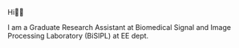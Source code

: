 
Hi👋🏻

I am a Graduate Research Assistant at Biomedical Signal and Image Processing Laboratory (BiSIPL) at EE dept.

<!---
a-fsh-r/a-fsh-r is a ✨ special ✨ repository because its `README.md` (this file) appears on your GitHub profile.
You can click the Preview link to take a look at your changes.
--->
